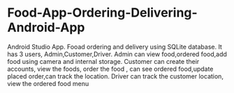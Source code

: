 # Food-App-Ordering-Delivering-Android-App
Android Studio App.
Fooad ordering and delivery using SQLite database. 
It has 3 users, Admin,Customer,Driver. 
Admin can view food,ordered food,add food using camera and internal storage.
Customer can create their accounts, view the foods, order the food , can see ordered food,update placed order,can track the location.
Driver can track the customer location, view the ordered food menu
